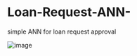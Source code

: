 # Loan-Request-ANN-
simple ANN for loan request approval



![image](https://github.com/user-attachments/assets/ced9c68b-0b2c-4faa-9ec3-b11ce5315e20)
